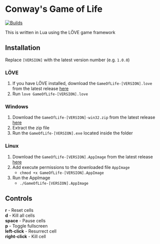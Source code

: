 # Conway's Game of Life

[![Builds](https://github.com/kurtkerwinko/game-of-life/actions/workflows/builds.yml/badge.svg)](https://github.com/kurtkerwinko/game-of-life/actions/workflows/builds.yml)

This is written in Lua using the LÖVE game framework

## Installation

Replace `[VERSION]` with the latest version number (e.g. `1.0.0`)

### LÖVE
1. If you have LÖVE installed, download the `GameOfLife-[VERSION].love` from the latest release [here](https://github.com/kurtkerwinko/game-of-life/releases/latest)
2. Run `love GameOfLife-[VERSION].love`

### Windows
1. Download the `GameOfLife-[VERSION]-win32.zip` from the latest release [here](https://github.com/kurtkerwinko/game-of-life/releases/latest)
2. Extract the zip file
3. Run the `GameOfLife-[VERSION].exe` located inside the folder

### Linux
1. Download the `GameOfLife-[VERSION].AppImage` from the latest release [here](https://github.com/kurtkerwinko/game-of-life/releases/latest)
2. Add execute permissions to the downloaded file `AppImage`
    - `chmod +x GameOfLife-[VERSION].AppImage`
3. Run the AppImage
    - `./GameOfLife-[VERSION].AppImage`

## Controls
**r** - Reset cells  
**d** - Kill all cells  
**space** - Pause cells  
**p** - Toggle fullscreen  
**left-click** - Resurrect cell  
**right-click** - Kill cell  
